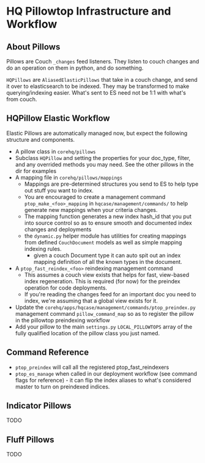# HQ Pillowtop Infrastructure and Workflow

## About Pillows

Pillows are Couch `_changes` feed listeners. They listen to couch changes and do an operation on them in python, and do something.

`HQPillows` are `AliasedElasticPillows` that take in a couch change, and send it over to elasticsearch to be indexed.
They may be transformed to make querying/indexing easier. What's sent to ES need not be 1:1 with what's from couch.

## HQPillow Elastic Workflow

Elastic Pillows are automatically managed now, but expect the following structure and components.

 * A pillow class in `corehq/pillows`
 * Subclass `HQPillow` and setting the properties for your doc_type, filter, and any overrided methods you may need. See the other pillows in the dir for examples
 * A mapping file in `corehq/pillows/mappings`
    * Mappings are pre-determined structures you send to ES to help type out stuff you want to index.
    * You are encouraged to create a management command `ptop_make_<foo>_mapping` in `hqcase/management/commands/` to help generate new mappings when your criteria changes.
    * The mapping function generates a new index hash_id that you put into source control so as to ensure smooth and documented index changes and deployments
    * the `dynamic.py` helper module has utilities for creating mappings from defined `CouchDocument` models as well as simple mapping indexing rules.
       * given a couch Document type it can auto spit out an index mapping definition of all the known types in the document.
 * A `ptop_fast_reindex_<foo>` reindexing management command
    * This assumes a couch view exists that helps for fast, view-based index regeneration. This is required (for now) for the preindex operation for code deployments.
    * If you're reading the changes feed for an important doc you need to index, we're assuming that a global view exists for it.
 * Update the `corehq/apps/hqcase/management/commands/ptop_preindex.py`  management command `pillow_command_map` so as to register the pillow in the pillowtop preindexing workflow
 * Add your pillow to the main `settings.py` `LOCAL_PILLOWTOPS` array of the fully qualified location of the pillow class you just named.


## Command Reference
 * `ptop_preindex` will call all the registered ptop_fast_reindexers
 * `ptop_es_manage` when called in our deployment workflow (see command flags for reference) - it can flip the index aliases to what's considered master to turn on preindexed indices.



## Indicator Pillows

TODO

## Fluff Pillows

TODO